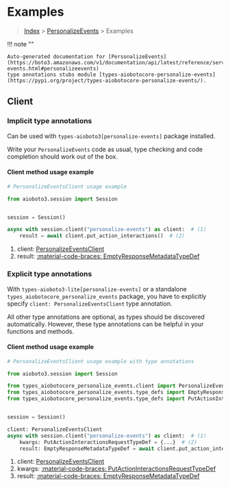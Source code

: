 # Examples

> [Index](../README.md) > [PersonalizeEvents](./README.md) > Examples

!!! note ""

    Auto-generated documentation for [PersonalizeEvents](https://boto3.amazonaws.com/v1/documentation/api/latest/reference/services/personalize-events.html#personalizeevents)
    type annotations stubs module [types-aiobotocore-personalize-events](https://pypi.org/project/types-aiobotocore-personalize-events/).

## Client

### Implicit type annotations

Can be used with `types-aioboto3[personalize-events]` package installed.

Write your `PersonalizeEvents` code as usual,
type checking and code completion should work out of the box.



#### Client method usage example

```python
# PersonalizeEventsClient usage example

from aioboto3.session import Session


session = Session()

async with session.client("personalize-events") as client:  # (1)
    result = await client.put_action_interactions()  # (2)
```

1. client: [PersonalizeEventsClient](./client.md)
2. result: [:material-code-braces: EmptyResponseMetadataTypeDef](./type_defs.md#emptyresponsemetadatatypedef)






### Explicit type annotations

With `types-aioboto3-lite[personalize-events]`
or a standalone `types_aiobotocore_personalize_events` package, you have to explicitly specify
`client: PersonalizeEventsClient` type annotation.

All other type annotations are optional, as types should be discovered automatically.
However, these type annotations can be helpful in your functions and methods.


#### Client method usage example

```python
# PersonalizeEventsClient usage example with type annotations

from aioboto3.session import Session

from types_aiobotocore_personalize_events.client import PersonalizeEventsClient
from types_aiobotocore_personalize_events.type_defs import EmptyResponseMetadataTypeDef
from types_aiobotocore_personalize_events.type_defs import PutActionInteractionsRequestTypeDef


session = Session()

client: PersonalizeEventsClient
async with session.client("personalize-events") as client:  # (1)
    kwargs: PutActionInteractionsRequestTypeDef = {...}  # (2)
    result: EmptyResponseMetadataTypeDef = await client.put_action_interactions(**kwargs)  # (3)
```

1. client: [PersonalizeEventsClient](./client.md)
2. kwargs: [:material-code-braces: PutActionInteractionsRequestTypeDef](./type_defs.md#putactioninteractionsrequesttypedef)
3. result: [:material-code-braces: EmptyResponseMetadataTypeDef](./type_defs.md#emptyresponsemetadatatypedef)






